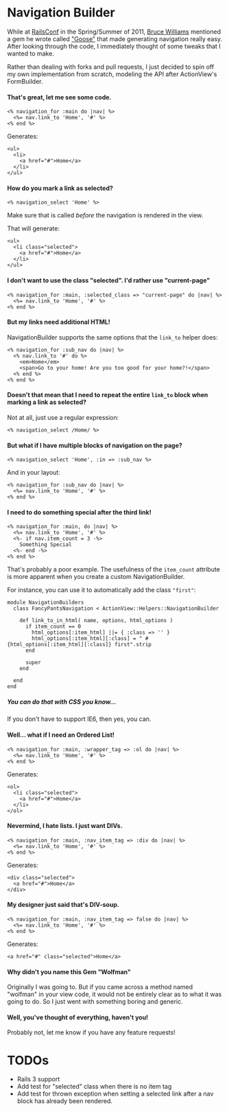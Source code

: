 Navigation Builder
==================

While at [RailsConf](http://www.railsconf.com) in the Spring/Summer of 2011, [Bruce Williams](http://github.com/bruce) mentioned a gem he wrote called ["Goose"](http://github.com/bruce/goose) that made generating navigation really easy. After looking through the code, I immediately thought of some tweaks that I wanted to make.

Rather than dealing with forks and pull requests, I just decided to spin off my own implementation from scratch, modeling the API after ActionView's FormBuilder.

#### That's great, let me see some code. ####

    <% navigation_for :main do |nav| %>
      <%= nav.link_to 'Home', '#' %>
    <% end %>

Generates:

    <ul>
      <li>
        <a href="#">Home</a>
      </li>
    </ul>

#### How do you mark a link as selected? ####

    <% navigation_select 'Home' %>

Make sure that is called *before* the navigation is rendered in the view.

That will generate:

    <ul>
      <li class="selected">
        <a href="#">Home</a>
      </li>
    </ul>

#### I don't want to use the class "selected". I'd rather use "current-page" ####

    <% navigation_for :main, :selected_class => "current-page" do |nav| %>
      <%= nav.link_to 'Home', '#' %>
    <% end %>

#### But my links need additional HTML! ####

NavigationBuilder supports the same options that the `link_to` helper does:

    <% navigation_for :sub_nav do |nav| %>
      <% nav.link_to '#' do %>
        <em>Home</em>
        <span>Go to your home! Are you too good for your home?!</span>
      <% end %>
    <% end %>

#### Doesn't that mean that I need to repeat the entire `link_to` block when marking a link as selected? ####

Not at all, just use a regular expression:

    <% navigation_select /Home/ %>

#### But what if I have multiple blocks of navigation on the page? ####

    <% navigation_select 'Home', :in => :sub_nav %>

And in your layout:

    <% navigation_for :sub_nav do |nav| %>
      <%= nav.link_to 'Home', '#' %>
    <% end %>

#### I need to do something special after the third link! ####

    <% navigation_for :main, do |nav| %>
      <%= nav.link_to 'Home', '#' %>
      <%- if nav.item_count = 3 -%>
        Something Special
      <%- end -%>
    <% end %>

That's probably a poor example. The usefulness of the `item_count` attribute is more apparent when you create a custom NavigationBuilder.

For instance, you can use it to automatically add the class `"first"`:

    module NavigationBuilders
      class FancyPantsNavigation < ActionView::Helpers::NavigationBuilder
      
        def link_to_in_html( name, options, html_options )
          if item_count == 0
            html_options[:item_html] ||= { :class => '' }
            html_options[:item_html][:class] = " #{html_options[:item_html][:class]} first".strip
          end
          
          super
        end
        
      end
    end

##### You can do that with CSS you know... #####

If you don't have to support IE6, then yes, you can.

#### Well... what if I need an Ordered List! ####

    <% navigation_for :main, :wrapper_tag => :ol do |nav| %>
      <%= nav.link_to 'Home', '#' %>
    <% end %>

Generates:

    <ol>
      <li class="selected">
        <a href="#">Home</a>
      </li>
    </ol>

#### Nevermind, I hate lists. I just want DIVs. ####

    <% navigation_for :main, :nav_item_tag => :div do |nav| %>
      <%= nav.link_to 'Home', '#' %>
    <% end %>

Generates:

    <div class="selected">
      <a href="#">Home</a>
    </div>

#### My designer just said that's DIV-soup. ####

    <% navigation_for :main, :nav_item_tag => false do |nav| %>
      <%= nav.link_to 'Home', '#' %>
    <% end %>

Generates:

    <a href="#" class="selected">Home</a>

#### Why didn't you name this Gem "Wolfman" ####

Originally I was going to. But if you came across a method named "wolfman" in your view code, it would not be entirely clear as to what it was going to do.
So I just went with something boring and generic.

#### Well, you've thought of everything, haven't you! ####

Probably not, let me know if you have any feature requests!

TODOs
=====

* Rails 3 support
* Add test for "selected" class when there is no item tag
* Add test for thrown exception when setting a selected link after a nav block has already been rendered.
